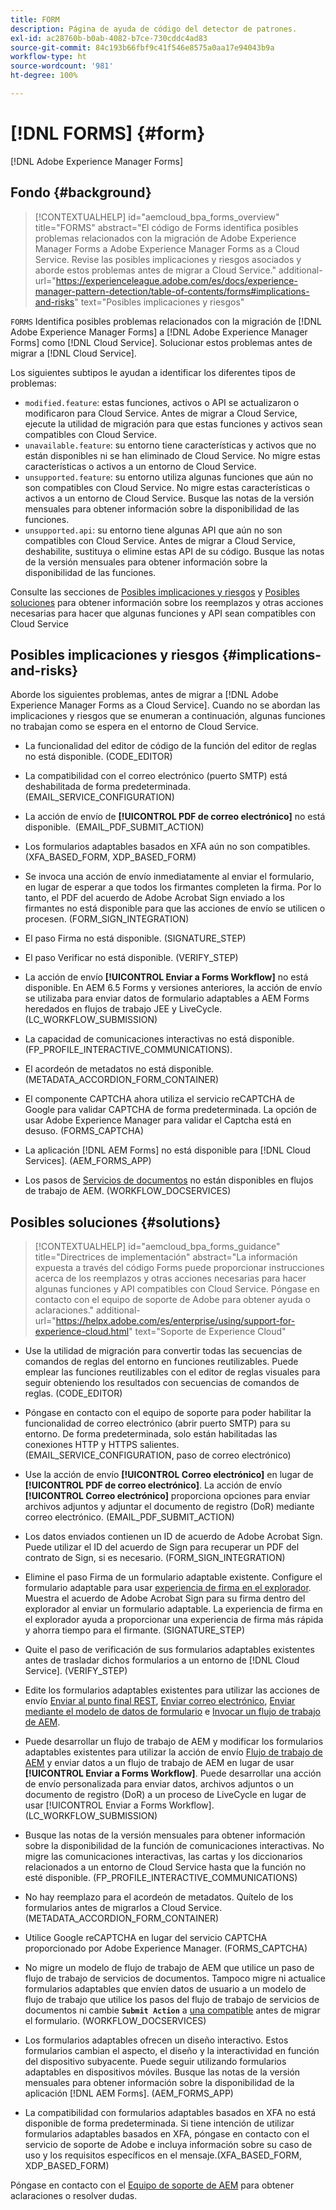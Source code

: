 ```yaml
---
title: FORM
description: Página de ayuda de código del detector de patrones.
exl-id: ac28760b-b0ab-4082-b7ce-730cddc4ad83
source-git-commit: 84c193b66fbf9c41f546e8575a0aa17e94043b9a
workflow-type: ht
source-wordcount: '981'
ht-degree: 100%

---
```


# [!DNL FORMS] {#form}

[!DNL Adobe Experience Manager Forms]

## Fondo {#background}

>[!CONTEXTUALHELP]
>id="aemcloud_bpa_forms_overview"
>title="FORMS"
>abstract="El código de Forms identifica posibles problemas relacionados con la migración de Adobe Experience Manager Forms a Adobe Experience Manager Forms as a Cloud Service. Revise las posibles implicaciones y riesgos asociados y aborde estos problemas antes de migrar a Cloud Service."
>additional-url="https://experienceleague.adobe.com/es/docs/experience-manager-pattern-detection/table-of-contents/forms#implications-and-risks" text="Posibles implicaciones y riesgos"

`FORMS` Identifica posibles problemas relacionados con la migración de [!DNL Adobe Experience Manager Forms] a [!DNL Adobe Experience Manager Forms] como [!DNL Cloud Service]. Solucionar estos problemas antes de migrar a [!DNL Cloud Service].

Los siguientes subtipos le ayudan a identificar los diferentes tipos de problemas:

* `modified.feature`: estas funciones, activos o API se actualizaron o modificaron para Cloud Service. Antes de migrar a Cloud Service, ejecute la utilidad de migración para que estas funciones y activos sean compatibles con Cloud Service.
* `unavailable.feature`: su entorno tiene características y activos que no están disponibles ni se han eliminado de Cloud Service. No migre estas características o activos a un entorno de Cloud Service.
* `unsupported.feature`: su entorno utiliza algunas funciones que aún no son compatibles con Cloud Service. No migre estas características o activos a un entorno de Cloud Service. Busque las notas de la versión mensuales para obtener información sobre la disponibilidad de las funciones.
* `unsupported.api`: su entorno tiene algunas API que aún no son compatibles con Cloud Service. Antes de migrar a Cloud Service, deshabilite, sustituya o elimine estas API de su código. Busque las notas de la versión mensuales para obtener información sobre la disponibilidad de las funciones.

Consulte las secciones de [Posibles implicaciones y riesgos](#implications-and-risks) y [Posibles soluciones](#solutions) para obtener información sobre los reemplazos y otras acciones necesarias para hacer que algunas funciones y API sean compatibles con Cloud Service

## Posibles implicaciones y riesgos {#implications-and-risks}

Aborde los siguientes problemas, antes de migrar a [!DNL Adobe Experience Manager Forms as a Cloud Service]. Cuando no se abordan las implicaciones y riesgos que se enumeran a continuación, algunas funciones no trabajan como se espera en el entorno de Cloud Service.

* La funcionalidad del editor de código de la función del editor de reglas no está disponible. (CODE_EDITOR)

* La compatibilidad con el correo electrónico (puerto SMTP) está deshabilitada de forma predeterminada. (EMAIL_SERVICE_CONFIGURATION)

* La acción de envío de **[!UICONTROL PDF de correo electrónico]** no está disponible.  (EMAIL_PDF_SUBMIT_ACTION)

* Los formularios adaptables basados en XFA aún no son compatibles. (XFA_BASED_FORM, XDP_BASED_FORM)

* Se invoca una acción de envío inmediatamente al enviar el formulario, en lugar de esperar a que todos los firmantes completen la firma. Por lo tanto, el PDF del acuerdo de Adobe Acrobat Sign enviado a los firmantes no está disponible para que las acciones de envío se utilicen o procesen. (FORM_SIGN_INTEGRATION)

* El paso Firma no está disponible. (SIGNATURE_STEP)

* El paso Verificar no está disponible. (VERIFY_STEP)

* La acción de envío **[!UICONTROL Enviar a Forms Workflow]** no está disponible. En AEM 6.5 Forms y versiones anteriores, la acción de envío se utilizaba para enviar datos de formulario adaptables a AEM Forms heredados en flujos de trabajo JEE y LiveCycle. (LC_WORKFLOW_SUBMISSION)

* La capacidad de comunicaciones interactivas no está disponible.  (FP_PROFILE_INTERACTIVE_COMMUNICATIONS).

* El acordeón de metadatos no está disponible. (METADATA_ACCORDION_FORM_CONTAINER)

* El componente CAPTCHA ahora utiliza el servicio reCAPTCHA de Google para validar CAPTCHA de forma predeterminada. La opción de usar Adobe Experience Manager para validar el Captcha está en desuso. (FORMS_CAPTCHA)

* La aplicación [!DNL AEM Forms] no está disponible para [!DNL Cloud Services]. (AEM_FORMS_APP)

* Los pasos de [Servicios de documentos](https://experienceleague.adobe.com/es/docs/experience-manager-65/content/forms/install-aem-forms/osgi-installation/install-configure-document-services#deployment-topology) no están disponibles en flujos de trabajo de AEM. (WORKFLOW_DOCSERVICES)

## Posibles soluciones {#solutions}

>[!CONTEXTUALHELP]
>id="aemcloud_bpa_forms_guidance"
>title="Directrices de implementación"
>abstract="La información expuesta a través del código Forms puede proporcionar instrucciones acerca de los reemplazos y otras acciones necesarias para hacer algunas funciones y API compatibles con Cloud Service. Póngase en contacto con el equipo de soporte de Adobe para obtener ayuda o aclaraciones."
>additional-url="https://helpx.adobe.com/es/enterprise/using/support-for-experience-cloud.html" text="Soporte de Experience Cloud"

* Use la utilidad de migración para convertir todas las secuencias de comandos de reglas del entorno en funciones reutilizables. Puede emplear las funciones reutilizables con el editor de reglas visuales para seguir obteniendo los resultados con secuencias de comandos de reglas. (CODE_EDITOR)

* Póngase en contacto con el equipo de soporte para poder habilitar la funcionalidad de correo electrónico (abrir puerto SMTP) para su entorno. De forma predeterminada, solo están habilitadas las conexiones HTTP y HTTPS salientes. (EMAIL_SERVICE_CONFIGURATION, paso de correo electrónico)

* Use la acción de envío **[!UICONTROL Correo electrónico]** en lugar de **[!UICONTROL PDF de correo electrónico]**. La acción de envío **[!UICONTROL Correo electrónico]** proporciona opciones para enviar archivos adjuntos y adjuntar el documento de registro (DoR) mediante correo electrónico. (EMAIL_PDF_SUBMIT_ACTION)

* Los datos enviados contienen un ID de acuerdo de Adobe Acrobat Sign. Puede utilizar el ID del acuerdo de Sign para recuperar un PDF del contrato de Sign, si es necesario.  (FORM_SIGN_INTEGRATION)

* Elimine el paso Firma de un formulario adaptable existente. Configure el formulario adaptable para usar [experiencia de firma en el explorador](https://blog.developer.adobe.com/using-adobe-sign-to-e-sign-an-adaptive-form-heres-the-best-way-to-do-it-dc3e15f9b684). Muestra el acuerdo de Adobe Acrobat Sign para su firma dentro del explorador al enviar un formulario adaptable. La experiencia de firma en el explorador ayuda a proporcionar una experiencia de firma más rápida y ahorra tiempo para el firmante. (SIGNATURE_STEP)

* Quite el paso de verificación de sus formularios adaptables existentes antes de trasladar dichos formularios a un entorno de [!DNL Cloud Service]. (VERIFY_STEP)

* Edite los formularios adaptables existentes para utilizar las acciones de envío [Enviar al punto final REST](https://experienceleague.adobe.com/es/docs/experience-manager-cloud-service/content/forms/adaptive-forms-authoring/authoring-adaptive-forms-foundation-components/configure-submit-actions-and-metadata-submission/configuring-submit-actions#submit-to-rest-endpoint), [Enviar correo electrónico](https://experienceleague.adobe.com/es/docs/experience-manager-cloud-service/content/forms/adaptive-forms-authoring/authoring-adaptive-forms-foundation-components/configure-submit-actions-and-metadata-submission/configuring-submit-actions#send-email), [Enviar mediante el modelo de datos de formulario](https://experienceleague.adobe.com/es/docs/experience-manager-cloud-service/content/forms/adaptive-forms-authoring/authoring-adaptive-forms-foundation-components/configure-submit-actions-and-metadata-submission/configuring-submit-actions#submit-using-form-data-model) e [Invocar un flujo de trabajo de AEM](https://experienceleague.adobe.com/es/docs/experience-manager-cloud-service/content/forms/adaptive-forms-authoring/authoring-adaptive-forms-foundation-components/configure-submit-actions-and-metadata-submission/configuring-submit-actions#invoke-an-aem-workflow).

* Puede desarrollar un flujo de trabajo de AEM y modificar los formularios adaptables existentes para utilizar la acción de envío [Flujo de trabajo de AEM](https://experienceleague.adobe.com/es/docs/experience-manager-cloud-service/content/forms/adaptive-forms-authoring/authoring-adaptive-forms-foundation-components/configure-submit-actions-and-metadata-submission/configuring-submit-actions#invoke-an-aem-workflow) y enviar datos a un flujo de trabajo de AEM en lugar de usar **[!UICONTROL Enviar a Forms Workflow]**. Puede desarrollar una acción de envío personalizada para enviar datos, archivos adjuntos o un documento de registro (DoR) a un proceso de LiveCycle en lugar de usar [!UICONTROL Enviar a Forms Workflow]. (LC_WORKFLOW_SUBMISSION)

* Busque las notas de la versión mensuales para obtener información sobre la disponibilidad de la función de comunicaciones interactivas. No migre las comunicaciones interactivas, las cartas y los diccionarios relacionados a un entorno de Cloud Service hasta que la función no esté disponible. (FP_PROFILE_INTERACTIVE_COMMUNICATIONS)

* No hay reemplazo para el acordeón de metadatos. Quítelo de los formularios antes de migrarlos a Cloud Service.(METADATA_ACCORDION_FORM_CONTAINER)

* Utilice Google reCAPTCHA en lugar del servicio CAPTCHA proporcionado por Adobe Experience Manager. (FORMS_CAPTCHA)

* No migre un modelo de flujo de trabajo de AEM que utilice un paso de flujo de trabajo de servicios de documentos. Tampoco migre ni actualice formularios adaptables que envíen datos de usuario a un modelo de flujo de trabajo que utilice los pasos del flujo de trabajo de servicios de documentos ni cambie **`Submit Action`** a [una compatible](https://experienceleague.adobe.com/es/docs/experience-manager-cloud-service/content/forms/adaptive-forms-authoring/authoring-adaptive-forms-foundation-components/configure-submit-actions-and-metadata-submission/configuring-submit-actions) antes de migrar el formulario. (WORKFLOW_DOCSERVICES)

* Los formularios adaptables ofrecen un diseño interactivo. Estos formularios cambian el aspecto, el diseño y la interactividad en función del dispositivo subyacente. Puede seguir utilizando formularios adaptables en dispositivos móviles. Busque las notas de la versión mensuales para obtener información sobre la disponibilidad de la aplicación [!DNL AEM Forms]. (AEM_FORMS_APP)

* La compatibilidad con formularios adaptables basados en XFA no está disponible de forma predeterminada. Si tiene intención de utilizar formularios adaptables basados en XFA, póngase en contacto con el servicio de soporte de Adobe e incluya información sobre su caso de uso y los requisitos específicos en el mensaje.(XFA_BASED_FORM, XDP_BASED_FORM)

Póngase en contacto con el [Equipo de soporte de AEM](https://helpx.adobe.com/es/enterprise/using/support-for-experience-cloud.html) para obtener aclaraciones o resolver dudas.
